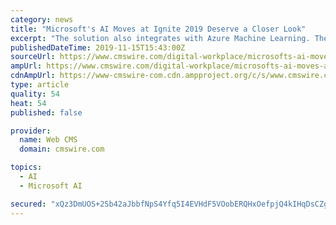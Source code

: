 ```yaml
---
category: news
title: "Microsoft's AI Moves at Ignite 2019 Deserve a Closer Look"
excerpt: "The solution also integrates with Azure Machine Learning. The performance and trust in AI depends entirely on the quality of the data tools and practices that companies feed into it. The new service is an important move that should become a crucial focal ..."
publishedDateTime: 2019-11-15T15:43:00Z
sourceUrl: https://www.cmswire.com/digital-workplace/microsofts-ai-moves-at-ignite-2019-deserve-a-closer-look/
ampUrl: https://www.cmswire.com/digital-workplace/microsofts-ai-moves-at-ignite-2019-deserve-a-closer-look/amp/
cdnAmpUrl: https://www-cmswire-com.cdn.ampproject.org/c/s/www.cmswire.com/digital-workplace/microsofts-ai-moves-at-ignite-2019-deserve-a-closer-look/amp/
type: article
quality: 54
heat: 54
published: false

provider:
  name: Web CMS
  domain: cmswire.com

topics:
  - AI
  - Microsoft AI

secured: "xQz3DmUOS+2Sb42aJbbfNpS4Yfq5I4EVHdF5VOobERQHxOefpjQ4kIHqDsCZgIurT3YPwWXBMQkBPl6P6Lopl2bzBU8L8wzjN9D5EsPtiDPuqQoJcR/vQr5VBmwloXx93Xni82aNZbmK4oCw4IPjGlbJr06hzF5Ub59cWfASXcztTSCuKCvAIJCiFKk0Uus22MG3TO03mZoUM/qFZHVnZkPzHd4ieIoxWQSPc/j2+kLdqaaYmE3SFqOTV3M/NmhE3SxQERfCZ+5dhhuy0ykn7g==;cRRXpmh6TXGUyIby0+nVTQ=="
---
```


